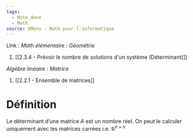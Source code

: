 ```yaml
---
tags:
  - Note_done
  - Math
source: UMons - Math pour l'informatique
---
```


Link :
_Math élémentaire : Géométrie_
1. [[2.3.4 - Prévoir le nombre de solutions d'un système (Déterminant)]]

_Algèbre linéaire : Matrice_ 
1. [[2.2.1 - Ensemble de matrices]]

# Définition
Le déterminant d’une matrice $A$ est un nombre réel. On peut le calculer uniquement avec les matrices carrées i.e. $\mathbb{R}^{n\times n}$ 